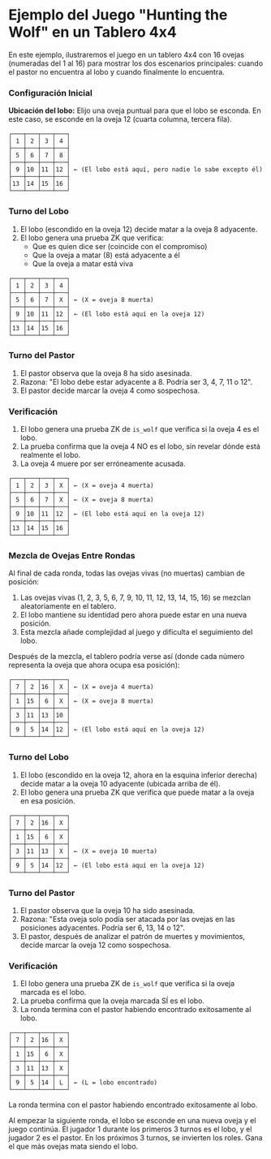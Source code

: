 # Ejemplo del Juego "Hunting the Wolf" en un Tablero 4x4

En este ejemplo, ilustraremos el juego en un tablero 4x4 con 16 ovejas (numeradas del 1 al 16) para mostrar los dos escenarios principales: cuando el pastor no encuentra al lobo y cuando finalmente lo encuentra.

### Configuración Inicial

**Ubicación del lobo:**
Elijo una oveja puntual para que el lobo se esconda. En este caso, se esconde en la oveja 12 (cuarta columna, tercera fila).

```
┌───┬───┬───┬───┐
│ 1 │ 2 │ 3 │ 4 │
├───┼───┼───┼───┤
│ 5 │ 6 │ 7 │ 8 │
├───┼───┼───┼───┤
│ 9 │10 │11 │12 │ ← (El lobo está aquí, pero nadie lo sabe excepto él)
├───┼───┼───┼───┤
│13 │14 │15 │16 │
└───┴───┴───┴───┘
```

### Turno del Lobo
1. El lobo (escondido en la oveja 12) decide matar a la oveja 8 adyacente.
2. El lobo genera una prueba ZK que verifica:
   - Que es quien dice ser (coincide con el compromiso)
   - Que la oveja a matar (8) está adyacente a él
   - Que la oveja a matar está viva

```
┌───┬───┬───┬───┐
│ 1 │ 2 │ 3 │ 4 │
├───┼───┼───┼───┤
│ 5 │ 6 │ 7 │ X │ ← (X = oveja 8 muerta)
├───┼───┼───┼───┤
│ 9 │10 │11 │12 │ ← (El lobo está aquí en la oveja 12)
├───┼───┼───┼───┤
│13 │14 │15 │16 │
└───┴───┴───┴───┘
```

### Turno del Pastor
1. El pastor observa que la oveja 8 ha sido asesinada.
2. Razona: "El lobo debe estar adyacente a 8. Podría ser 3, 4, 7, 11 o 12".
3. El pastor decide marcar la oveja 4 como sospechosa.

### Verificación
1. El lobo genera una prueba ZK de `is_wolf` que verifica si la oveja 4 es el lobo.
2. La prueba confirma que la oveja 4 NO es el lobo, sin revelar dónde está realmente el lobo.
3. La oveja 4 muere por ser erróneamente acusada.

```
┌───┬───┬───┬───┐
│ 1 │ 2 │ 3 │ X │ ← (X = oveja 4 muerta)
├───┼───┼───┼───┤
│ 5 │ 6 │ 7 │ X │ ← (X = oveja 8 muerta)
├───┼───┼───┼───┤
│ 9 │10 │11 │12 │ ← (El lobo está aquí en la oveja 12)
├───┼───┼───┼───┤
│13 │14 │15 │16 │
└───┴───┴───┴───┘
```

### Mezcla de Ovejas Entre Rondas

Al final de cada ronda, todas las ovejas vivas (no muertas) cambian de posición:

1. Las ovejas vivas (1, 2, 3, 5, 6, 7, 9, 10, 11, 12, 13, 14, 15, 16) se mezclan aleatoriamente en el tablero.
2. El lobo mantiene su identidad pero ahora puede estar en una nueva posición.
3. Esta mezcla añade complejidad al juego y dificulta el seguimiento del lobo.

Después de la mezcla, el tablero podría verse así (donde cada número representa la oveja que ahora ocupa esa posición):

```
┌───┬───┬───┬───┐
│ 7 │ 2 │16 │ X │ ← (X = oveja 4 muerta)
├───┼───┼───┼───┤
│ 1 │15 │ 6 │ X │ ← (X = oveja 8 muerta)
├───┼───┼───┼───┤
│ 3 │11 │13 │10 │
├───┼───┼───┼───┤
│ 9 │ 5 │14 │12 │ ← (El lobo está aquí en la oveja 12)
└───┴───┴───┴───┘
```

### Turno del Lobo
1. El lobo (escondido en la oveja 12, ahora en la esquina inferior derecha) decide matar a la oveja 10 adyacente (ubicada arriba de él).
2. El lobo genera una prueba ZK que verifica que puede matar a la oveja en esa posición.

```
┌───┬───┬───┬───┐
│ 7 │ 2 │16 │ X │
├───┼───┼───┼───┤
│ 1 │15 │ 6 │ X │
├───┼───┼───┼───┤
│ 3 │11 │13 │ X │ ← (X = oveja 10 muerta)
├───┼───┼───┼───┤
│ 9 │ 5 │14 │12 │ ← (El lobo está aquí en la oveja 12)
└───┴───┴───┴───┘
```

### Turno del Pastor
1. El pastor observa que la oveja 10 ha sido asesinada.
2. Razona: "Esta oveja solo podía ser atacada por las ovejas en las posiciones adyacentes. Podría ser 6, 13, 14 o 12".
3. El pastor, después de analizar el patrón de muertes y movimientos, decide marcar la oveja 12 como sospechosa.

### Verificación
1. El lobo genera una prueba ZK de `is_wolf` que verifica si la oveja marcada es el lobo.
2. La prueba confirma que la oveja marcada SÍ es el lobo.
3. La ronda termina con el pastor habiendo encontrado exitosamente al lobo.

```
┌───┬───┬───┬───┐
│ 7 │ 2 │16 │ X │
├───┼───┼───┼───┤
│ 1 │15 │ 6 │ X │
├───┼───┼───┼───┤
│ 3 │11 │13 │ X │
├───┼───┼───┼───┤
│ 9 │ 5 │14 │ L │ ← (L = lobo encontrado)
└───┴───┴───┴───┘
```

La ronda termina con el pastor habiendo encontrado exitosamente al lobo.

Al empezar la siguiente ronda, el lobo se esconde en una nueva oveja y el juego continúa.
El jugador 1 durante los primeros 3 turnos es el lobo, y el jugador 2 es el pastor. 
En los próximos 3 turnos, se invierten los roles.
Gana el que más ovejas mata siendo el lobo.
